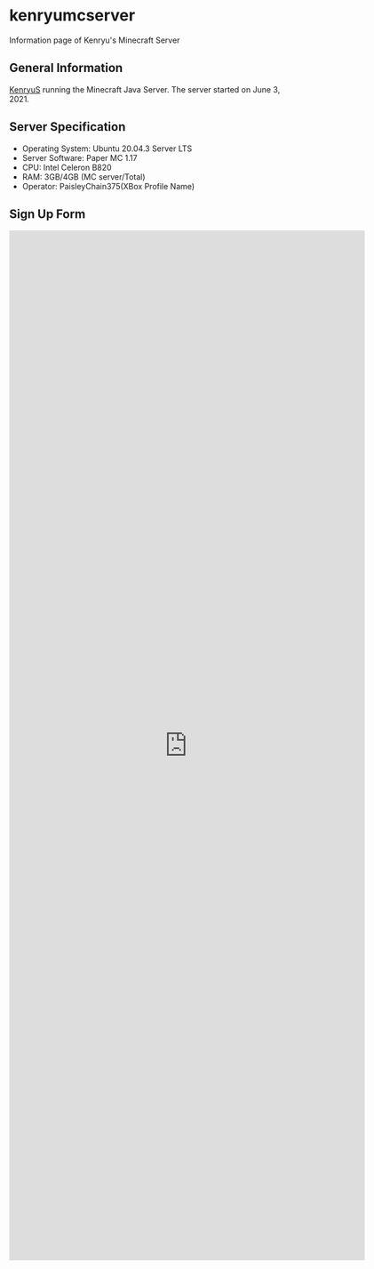 # kenryumcserver
Information page of Kenryu's Minecraft Server

## General Information
[KenryuS](https://github.com/kenryuS) running the Minecraft Java Server. The server started on June 3, 2021.

## Server Specification

- Operating System: Ubuntu 20.04.3 Server LTS
- Server Software: Paper MC 1.17
- CPU: Intel Celeron B820
- RAM: 3GB/4GB (MC server/Total)
- Operator: PaisleyChain375(XBox Profile Name)

## Sign Up Form

<iframe src="https://docs.google.com/forms/d/e/1FAIpQLSegNKBIgpZsePkwQNlZMjbWu2L9n3JllkwfVjQ7ZqGYqWhwRQ/viewform?embedded=true" width="640" height="1853" frameborder="0" marginheight="0" marginwidth="0">Loading…</iframe>
